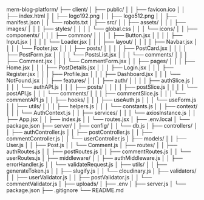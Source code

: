 mern-blog-platform/
├── client/
│   ├── public/
│   │   ├── favicon.ico
│   │   ├── index.html
│   │   ├── logo192.png
│   │   ├── logo512.png
│   │   ├── manifest.json
│   │   └── robots.txt
│   ├── src/
│   │   ├── assets/
│   │   │   ├── images/
│   │   │   ├── styles/
│   │   │   │   └── global.css
│   │   │   └── icons/
│   │   ├── components/
│   │   │   ├── common/
│   │   │   │   ├── Button.jsx
│   │   │   │   ├── Input.jsx
│   │   │   │   └── Loader.jsx
│   │   │   ├── layout/
│   │   │   │   ├── Navbar.jsx
│   │   │   │   └── Footer.jsx
│   │   │   ├── posts/
│   │   │   │   ├── PostCard.jsx
│   │   │   │   ├── PostForm.jsx
│   │   │   │   └── PostsList.jsx
│   │   │   └── comments/
│   │   │       ├── Comment.jsx
│   │   │       └── CommentForm.jsx
│   │   ├── pages/
│   │   │   ├── Home.jsx
│   │   │   ├── PostDetails.jsx
│   │   │   ├── Login.jsx
│   │   │   ├── Register.jsx
│   │   │   ├── Profile.jsx
│   │   │   ├── Dashboard.jsx
│   │   │   └── NotFound.jsx
│   │   ├── features/
│   │   │   ├── auth/
│   │   │   │   ├── authSlice.js
│   │   │   │   └── authAPI.js
│   │   │   ├── posts/
│   │   │   │   ├── postSlice.js
│   │   │   │   └── postAPI.js
│   │   │   └── comments/
│   │   │       ├── commentSlice.js
│   │   │       └── commentAPI.js
│   │   ├── hooks/
│   │   │   ├── useAuth.js
│   │   │   └── useForm.js
│   │   ├── utils/
│   │   │   ├── helpers.js
│   │   │   └── constants.js
│   │   ├── context/
│   │   │   └── AuthContext.js
│   │   ├── services/
│   │   │   └── axiosInstance.js
│   │   ├── App.jsx
│   │   ├── index.js
│   │   └── routes.jsx
│   ├── .env.local
│   └── package.json
├── server/
│   ├── config/
│   │   └── db.js
│   ├── controllers/
│   │   ├── authController.js
│   │   ├── postController.js
│   │   ├── commentController.js
│   │   └── userController.js
│   ├── models/
│   │   ├── User.js
│   │   ├── Post.js
│   │   └── Comment.js
│   ├── routes/
│   │   ├── authRoutes.js
│   │   ├── postRoutes.js
│   │   ├── commentRoutes.js
│   │   └── userRoutes.js
│   ├── middleware/
│   │   ├── authMiddleware.js
│   │   ├── errorHandler.js
│   │   └── validateRequest.js
│   ├── utils/
│   │   ├── generateToken.js
│   │   ├── slugify.js
│   │   └── cloudinary.js
│   ├── validators/
│   │   ├── userValidator.js
│   │   ├── postValidator.js
│   │   └── commentValidator.js
│   ├── uploads/
│   ├── .env
│   ├── server.js
│   └── package.json
├── .gitignore
└── README.md